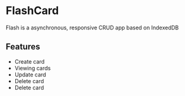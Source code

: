 # FlashCard
Flash is a asynchronous, responsive CRUD app based on IndexedDB 

## Features
* Create card
* Viewing cards
* Update card
* Delete card
* Delete card
